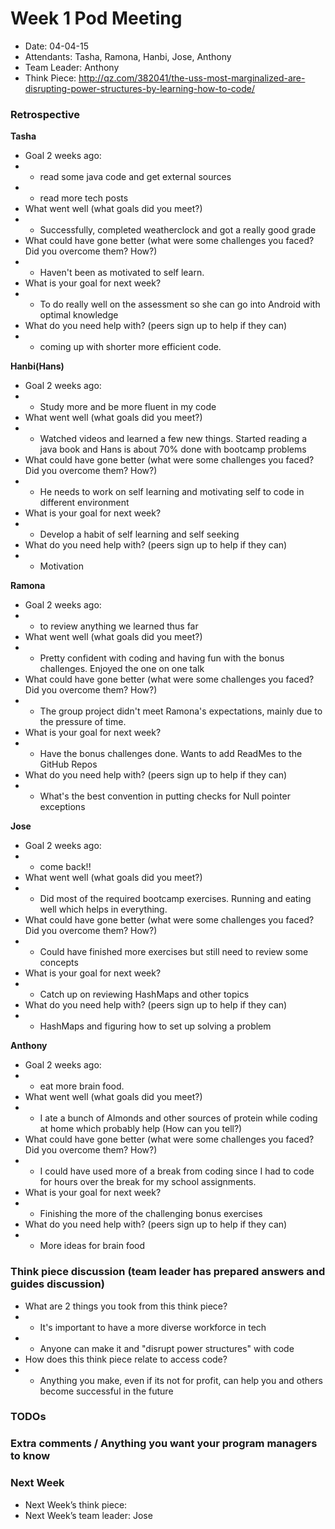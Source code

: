 # Week 1 Pod Meeting

* Date: 04-04-15
* Attendants: Tasha, Ramona, Hanbi, Jose, Anthony
* Team Leader: Anthony
* Think Piece: http://qz.com/382041/the-uss-most-marginalized-are-disrupting-power-structures-by-learning-how-to-code/

### Retrospective

**Tasha**

*  Goal 2 weeks ago:
* - read some java code and get external sources
* - read more tech posts
* What went well (what goals did you meet?)
* - Successfully, completed weatherclock and got a really good grade
* What could have gone better (what were some challenges you faced? Did you overcome them? How?)
* - Haven't been as motivated to self learn.
* What is your goal for next week?
* - To do really well on the assessment so she can go into Android with optimal knowledge
* What do you need help with? (peers sign up to help if they can)
* -  coming up with shorter more efficient code.

**Hanbi(Hans)**

* Goal 2 weeks ago:
* - Study more and be more fluent in my code
* What went well (what goals did you meet?)
* - Watched videos and learned a few new things. Started reading a java book and Hans is about 70% done with bootcamp problems
* What could have gone better (what were some challenges you faced? Did you overcome them? How?)
* - He needs to work on self learning and motivating self to code in different environment
* What is your goal for next week?
* - Develop a habit of self learning and self seeking
* What do you need help with? (peers sign up to help if they can)
* - Motivation

**Ramona**

* Goal 2 weeks ago: 
* - to review anything we learned thus far
* What went well (what goals did you meet?)
* - Pretty confident with coding and having fun with the bonus challenges. Enjoyed the one on one talk
* What could have gone better (what were some challenges you faced? Did you overcome them? How?)
* - The group project didn't meet Ramona's expectations, mainly due to the pressure of time.
* What is your goal for next week?
* - Have the bonus challenges done. Wants to add ReadMes to the GitHub Repos
* What do you need help with? (peers sign up to help if they can)
* - What's the best convention in putting checks for Null pointer exceptions

**Jose**

* Goal 2 weeks ago:  
* - come back!! 
* What went well (what goals did you meet?)
* - Did most of the required bootcamp exercises. Running and eating well which helps in everything.
* What could have gone better (what were some challenges you faced? Did you overcome them? How?)
* - Could have finished more exercises but still need to review some concepts
* What is your goal for next week?
* - Catch up on reviewing HashMaps and other topics
* What do you need help with? (peers sign up to help if they can)
* - HashMaps and figuring how to set up solving a problem

**Anthony**
* Goal 2 weeks ago:
* - eat more brain food.
* What went well (what goals did you meet?)
* - I ate a bunch of Almonds and other sources of protein while coding at home which probably help (How can you tell?)
* What could have gone better (what were some challenges you faced? Did you overcome them? How?)
* - I could have used more of a break from coding since I had to code for hours over the break for my school assignments.
* What is your goal for next week?
* - Finishing the more of the challenging bonus exercises
* What do you need help with? (peers sign up to help if they can)
* - More ideas for brain food

### Think piece discussion (team leader has prepared answers and guides discussion)

* What are 2 things you took from this think piece?
* - It's important to have a more diverse workforce in tech
* - Anyone can make it and "disrupt power structures" with code
* How does this think piece relate to access code?
* - Anything you make, even if its not for profit, can help you and others become successful in the future


### TODOs

### Extra comments / Anything you want your program managers to know

### Next Week

* Next Week’s think piece:
* Next Week’s team leader: Jose

